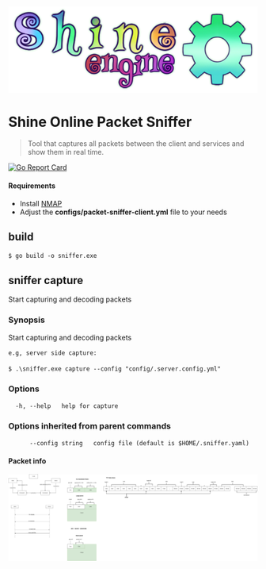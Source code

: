 ![](../tools/packet-sniffer/shine.png)
# Shine Online Packet Sniffer

> Tool that captures all packets between the client and services and show them in real time.
>
>
 [![Go Report Card](https://goreportcard.com/badge/github.com/shine-o/shine.engine.packet-sniffer)](https://goreportcard.com/report/github.com/shine-o/shine.engine.packet-sniffer)
 


#### Requirements

- Install [NMAP](https://nmap.org/download.html)
- Adjust the **configs/packet-sniffer-client.yml** file to your needs


## build

 ``` 
 $ go build -o sniffer.exe
 ```

## sniffer capture

Start capturing and decoding packets

### Synopsis

Start capturing and decoding packets

```
e.g, server side capture:

$ .\sniffer.exe capture --config "config/.server.config.yml"
```

### Options

```
  -h, --help   help for capture
```

### Options inherited from parent commands

```
      --config string   config file (default is $HOME/.sniffer.yaml)
```


#### Packet info


![](packet-flow-draw.png)